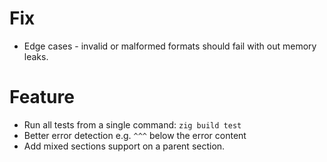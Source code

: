 # Fix

- Edge cases - invalid or malformed formats should fail with out memory leaks.

# Feature

- Run all tests from a single command: `zig build test`
- Better error detection e.g. `^^^` below the error content
- Add mixed sections support on a parent section.

